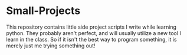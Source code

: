 # Small-Projects
 This repository contains little side project scripts I write while learning python. They probably aren't perfect, and will usually utilize a new tool I learn in the class. So if it isn't the best way to program something, it is merely just me trying something out!
